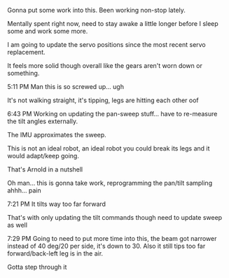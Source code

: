 Gonna put some work into this. Been working non-stop lately.

Mentally spent right now, need to stay awake a little longer before I sleep some and work some more.

I am going to update the servo positions since the most recent servo replacement.

It feels more solid though overall like the gears aren't worn down or something.

5:11 PM
Man this is so screwed up... ugh

It's not walking straight, it's tipping, legs are hitting each other oof

6:43 PM
Working on updating the pan-sweep stuff... have to re-measure the tilt angles externally.

The IMU approximates the sweep.

This is not an ideal robot, an ideal robot you could break its legs and it would adapt/keep going.

That's Arnold in a nutshell

Oh man... this is gonna take work, reprogramming the pan/tilt sampling ahhh... pain

7:21 PM
It tilts way too far forward

That's with only updating the tilt commands though need to update sweep as well

7:29 PM
Going to need to put more time into this, the beam got narrower instead of 40 deg/20 per side, it's down to 30. Also it still tips too far forward/back-left leg is in the air.

Gotta step through it